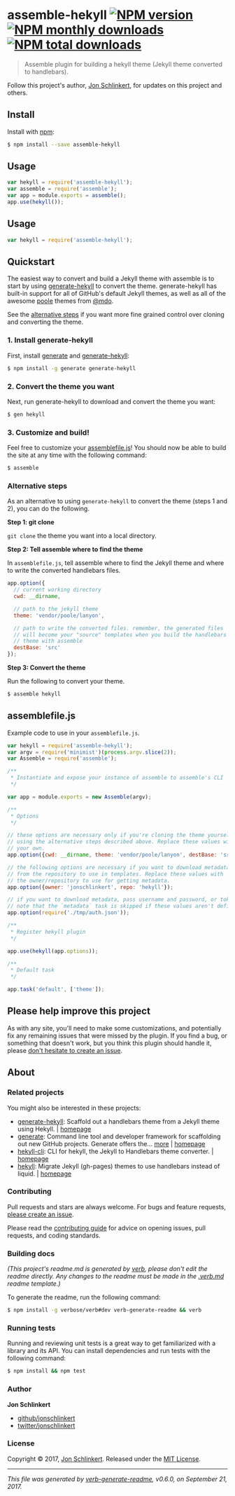 # assemble-hekyll [![NPM version](https://img.shields.io/npm/v/assemble-hekyll.svg?style=flat)](https://www.npmjs.com/package/assemble-hekyll) [![NPM monthly downloads](https://img.shields.io/npm/dm/assemble-hekyll.svg?style=flat)](https://npmjs.org/package/assemble-hekyll) [![NPM total downloads](https://img.shields.io/npm/dt/assemble-hekyll.svg?style=flat)](https://npmjs.org/package/assemble-hekyll)

> Assemble plugin for building a hekyll theme (Jekyll theme converted to handlebars).

Follow this project's author, [Jon Schlinkert](https://github.com/jonschlinkert), for updates on this project and others.

## Install

Install with [npm](https://www.npmjs.com/):

```sh
$ npm install --save assemble-hekyll
```

## Usage

```js
var hekyll = require('assemble-hekyll');
var assemble = require('assemble');
var app = module.exports = assemble();
app.use(hekyll());
```

## Usage

```js
var hekyll = require('assemble-hekyll');
```

## Quickstart

The easiest way to convert and build a Jekyll theme with assemble is to start by using [generate-hekyll](https://github.com/generate/generate-hekyll) to convert the theme. generate-hekyll has built-in support for all of GitHub's default Jekyll themes, as well as all of the awesome [poole](https://github.com/poole) themes from [@mdo](https://github.com/mdo).

See the [alternative steps](#alternative-steps) if you want more fine grained control over cloning and converting the theme.

### 1. Install generate-hekyll

First, install [generate](https://github.com/generate/generate) and [generate-hekyll](https://github.com/generate/generate-hekyll):

```sh
$ npm install -g generate generate-hekyll
```

### 2. Convert the theme you want

Next, run generate-hekyll to download and convert the theme you want:

```sh
$ gen hekyll
```

### 3. Customize and build!

Feel free to customize your [assemblefile.js](#assemblefilejs)! You should now be able to build the site at any time with the following command:

```sh
$ assemble
```

### Alternative steps

As an alternative to using `generate-hekyll` to convert the theme (steps 1 and 2), you can do the following.

**Step 1: git clone**

`git clone` the theme you want into a local directory.

**Step 2: Tell assemble where to find the theme**

In `assemblefile.js`, tell assemble where to find the Jekyll theme and where to write the converted handlebars files.

```js
app.option({
  // current working directory
  cwd: __dirname, 

  // path to the jekyll theme
  theme: 'vendor/poole/lanyon', 

  // path to write the converted files. remember, the generated files 
  // will become your "source" templates when you build the handlebars
  // theme with assemble
  destBase: 'src' 
});
```

**Step 3: Convert the theme**

Run the following to convert your theme.

```sh
$ assemble hekyll
```

## assemblefile.js

Example code to use in your `assemblefile.js`.

```js
var hekyll = require('assemble-hekyll');
var argv = require('minimist')(process.argv.slice(2));
var Assemble = require('assemble');

/**
 * Instantiate and expose your instance of assemble to assemble's CLI
 */

var app = module.exports = new Assemble(argv);

/**
 * Options
 */

// these options are necessary only if you're cloning the theme yourself
// using the alternative steps described above. Replace these values with
// your own.
app.option({cwd: __dirname, theme: 'vendor/poole/lanyon', destBase: 'src'});

// the following options are necessary if you want to download metadata
// from the repository to use in templates. Replace these values with
// the owner/repository to use for getting metadata.
app.option({owner: 'jonschlinkert', repo: 'hekyll'});

// if you want to download metadata, pass username and password, or token.
// note that the `metadata` task is skipped if these values aren't defined
app.option(require('./tmp/auth.json'));

/**
 * Register hekyll plugin
 */

app.use(hekyll(app.options));

/**
 * Default task
 */

app.task('default', ['theme']);
```

## Please help improve this project

As with any site, you'll need to make some customizations, and potentially fix any remaining issues that were missed by the plugin. If you find a bug, or something that doesn't work, but you think this plugin should handle it, please [don't hesitate to create an issue](../../issues/new).

## About

### Related projects

You might also be interested in these projects:

* [generate-hekyll](https://www.npmjs.com/package/generate-hekyll): Scaffold out a handlebars theme from a Jekyll theme using Hekyll. | [homepage](https://github.com/generate/generate-hekyll "Scaffold out a handlebars theme from a Jekyll theme using Hekyll.")
* [generate](https://www.npmjs.com/package/generate): Command line tool and developer framework for scaffolding out new GitHub projects. Generate offers the… [more](https://github.com/generate/generate) | [homepage](https://github.com/generate/generate "Command line tool and developer framework for scaffolding out new GitHub projects. Generate offers the robustness and configurability of Yeoman, the expressiveness and simplicity of Slush, and more powerful flow control and composability than either.")
* [hekyll-cli](https://www.npmjs.com/package/hekyll-cli): CLI for hekyll, the Jekyll to Handlebars theme converter. | [homepage](https://github.com/jonschlinkert/hekyll-cli "CLI for hekyll, the Jekyll to Handlebars theme converter.")
* [hekyll](https://www.npmjs.com/package/hekyll): Migrate Jekyll (gh-pages) themes to use handlebars instead of liquid. | [homepage](https://github.com/jonschlinkert/hekyll "Migrate Jekyll (gh-pages) themes to use handlebars instead of liquid.")

### Contributing

Pull requests and stars are always welcome. For bugs and feature requests, [please create an issue](../../issues/new).

Please read the [contributing guide](.github/contributing.md) for advice on opening issues, pull requests, and coding standards.

### Building docs

_(This project's readme.md is generated by [verb](https://github.com/verbose/verb-generate-readme), please don't edit the readme directly. Any changes to the readme must be made in the [.verb.md](.verb.md) readme template.)_

To generate the readme, run the following command:

```sh
$ npm install -g verbose/verb#dev verb-generate-readme && verb
```

### Running tests

Running and reviewing unit tests is a great way to get familiarized with a library and its API. You can install dependencies and run tests with the following command:

```sh
$ npm install && npm test
```

### Author

**Jon Schlinkert**

* [github/jonschlinkert](https://github.com/jonschlinkert)
* [twitter/jonschlinkert](https://twitter.com/jonschlinkert)

### License

Copyright © 2017, [Jon Schlinkert](https://github.com/jonschlinkert).
Released under the [MIT License](LICENSE).

***

_This file was generated by [verb-generate-readme](https://github.com/verbose/verb-generate-readme), v0.6.0, on September 21, 2017._